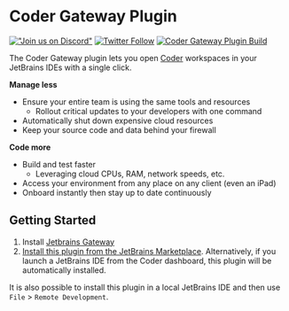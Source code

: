 # Coder Gateway Plugin

[!["Join us on
Discord"](https://img.shields.io/badge/join-us%20on%20Discord-gray.svg?longCache=true&logo=discord&colorB=purple)](https://discord.gg/coder)
[![Twitter
Follow](https://img.shields.io/twitter/follow/CoderHQ?label=%40CoderHQ&style=social)](https://twitter.com/coderhq)
[![Coder Gateway Plugin Build](https://github.com/coder/jetbrains-coder/actions/workflows/build.yml/badge.svg)](https://github.com/coder/jetbrains-coder/actions/workflows/build.yml)

<!-- Plugin description -->
The Coder Gateway plugin lets you open [Coder](https://github.com/coder/coder)
workspaces in your JetBrains IDEs with a single click.

**Manage less**

- Ensure your entire team is using the same tools and resources
  - Rollout critical updates to your developers with one command
- Automatically shut down expensive cloud resources
- Keep your source code and data behind your firewall

**Code more**

- Build and test faster
  - Leveraging cloud CPUs, RAM, network speeds, etc.
- Access your environment from any place on any client (even an iPad)
- Onboard instantly then stay up to date continuously

<!-- Plugin description end -->

## Getting Started

1. Install [Jetbrains Gateway](https://www.jetbrains.com/remote-development/gateway/)
2. [Install this plugin from the JetBrains Marketplace](https://plugins.jetbrains.com/plugin/19620-coder/).
   Alternatively, if you launch a JetBrains IDE from the Coder dashboard, this
   plugin will be automatically installed.

It is also possible to install this plugin in a local JetBrains IDE and then use
`File` > `Remote Development`.
